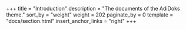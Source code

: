 +++
title = "Introduction"
description = "The documents of the AdiDoks theme."
sort_by = "weight"
weight = 202
paginate_by = 0
template = "docs/section.html"
insert_anchor_links = "right"
+++

